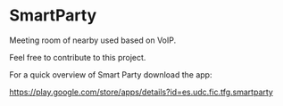 # SmartParty
Meeting room of nearby used based on VoIP.

Feel free to contribute to this project.

For a quick overview of Smart Party download the app:

https://play.google.com/store/apps/details?id=es.udc.fic.tfg.smartparty
